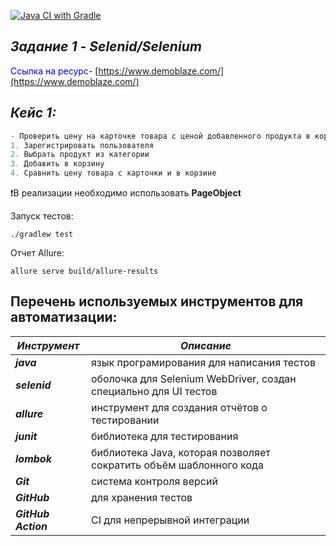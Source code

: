 [![Java CI with Gradle](https://github.com/ivan3035789/UiSelenium-SelenideJavaCore/actions/workflows/gradle.yml/badge.svg)](https://github.com/ivan3035789/UiSelenium-SelenideJavaCore/actions/workflows/gradle.yml)

## _Задание 1 - Selenid/Selenium_

<span style="color: blue">Ссылка на ресурс</span>- [https://www.demoblaze.com/](https://www.demoblaze.com/)

## _Кейс 1:_

```gradle
- Проверить цену на карточке товара с ценой добавленного продукта в корзину:
1. Зарегистрировать пользователя
2. Выбрать продукт из категории
3. Добавить в корзину
4. Сравнить цену товара с карточки и в корзине 
```

&#10071;В реализации необходимо использовать **PageObject**</span>

Запуск тестов:
```shell
./gradlew test
```

Отчет Allure:
```shell
allure serve build/allure-results
```

## Перечень используемых инструментов для автоматизации:

| **_Инструмент_**    | **_Описание_**                                                     |
|---------------------|--------------------------------------------------------------------|
| **_java_**          | язык програмирования для написания тестов                          |
| **_selenid_**       | оболочка для Selenium WebDriver, создан специально для UI тестов   |
| **_allure_**        | инструмент для создания отчётов о тестировании                     |
| **_junit_**         | библиотека для тестирования                                        |
| **_lombok_**        | библиотека Java, которая позволяет сократить объём шаблонного кода |
| **_Git_**           | система контроля версий                                            |
| **_GitHub_**        | для хранения тестов                                                |
| **_GitHub Action_** | CI для непрерывной интеграции                                      |
